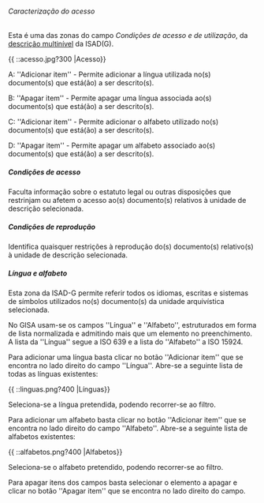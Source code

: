 ###### Caracterização do acesso


Esta é uma das zonas do campo *Condições de acesso e de utilização*, da [descrição multinível](descricao_ui#descricao_multinivel) da ISAD(G).


{{ ::acesso.jpg?300 |Acesso}}

 A: ''Adicionar item'' - Permite adicionar a língua utilizada no(s) documento(s) que está(ão) a ser descrito(s).

 B: ''Apagar item'' - Permite apagar uma língua associada ao(s) documento(s) que está(ão) a ser descrito(s).

 C: ''Adicionar item'' - Permite adicionar o alfabeto utilizado no(s) documento(s) que está(ão) a ser descrito(s).

 D: ''Apagar item'' - Permite apagar um alfabeto associado ao(s) documento(s) que está(ão) a ser descrito(s).


##### Condições de acesso

Faculta informação sobre o estatuto legal ou outras disposições que restrinjam ou afetem o acesso ao(s) documento(s) relativos à unidade de descrição selecionada.

##### Condições de reprodução

Identifica quaisquer restrições à reprodução do(s) documento(s) relativo(s) à unidade de descrição selecionada.

##### Língua e alfabeto

Esta zona da ISAD-G permite referir todos os idiomas, escritas e sistemas de símbolos utilizados no(s) documento(s) da unidade arquivística selecionada.

No GISA usam-se os campos ''Língua'' e ''Alfabeto'', estruturados em forma de lista normalizada e admitindo mais que um elemento no preenchimento.  A lista da ''Língua'' segue a ISO 639 e a lista do ''Alfabeto'' a ISO 15924.

Para adicionar uma língua basta clicar no botão ''Adicionar item'' que se encontra no lado direito do campo ''Língua''. Abre-se a seguinte lista de todas as línguas existentes:

{{ ::linguas.png?400 |Línguas}}

Seleciona-se a língua pretendida, podendo recorrer-se ao filtro.

Para adicionar um alfabeto basta clicar no botão ''Adicionar item'' que se encontra no lado direito do campo ''Alfabeto''. Abre-se a seguinte lista de alfabetos existentes:

{{ ::alfabetos.png?400 |Alfabetos}}

Seleciona-se o alfabeto pretendido, podendo recorrer-se ao filtro.

Para apagar itens dos campos basta selecionar o elemento a apagar e clicar no botão ''Apagar item'' que se encontra no lado direito do campo.

